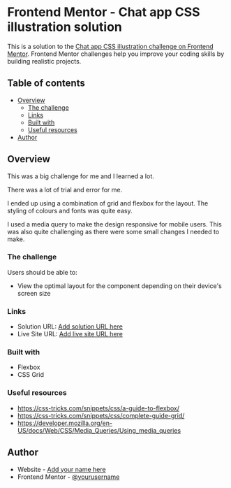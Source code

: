 # Frontend Mentor - Chat app CSS illustration solution

This is a solution to the [Chat app CSS illustration challenge on Frontend Mentor](https://www.frontendmentor.io/challenges/chat-app-css-illustration-O5auMkFqY). Frontend Mentor challenges help you improve your coding skills by building realistic projects. 

## Table of contents

- [Overview](#overview)
  - [The challenge](#the-challenge)
  - [Links](#links)
  - [Built with](#built-with)
  - [Useful resources](#useful-resources)
- [Author](#author)

## Overview

This was a big challenge for me and I learned a lot.

There was a lot of trial and error for me.

I ended up using a combination of grid and flexbox for the layout. The styling of colours and fonts was quite easy.

I used a media query to make the design responsive for mobile users. This was also quite challenging as there were some small changes I needed to make.

### The challenge

Users should be able to:

- View the optimal layout for the component depending on their device's screen size

### Links

- Solution URL: [Add solution URL here](https://your-solution-url.com)
- Live Site URL: [Add live site URL here](https://your-live-site-url.com)

### Built with

- Flexbox
- CSS Grid

### Useful resources

- https://css-tricks.com/snippets/css/a-guide-to-flexbox/
- https://css-tricks.com/snippets/css/complete-guide-grid/
- https://developer.mozilla.org/en-US/docs/Web/CSS/Media_Queries/Using_media_queries

## Author

- Website - [Add your name here](https://www.your-site.com)
- Frontend Mentor - [@yourusername](https://www.frontendmentor.io/profile/yourusername)
